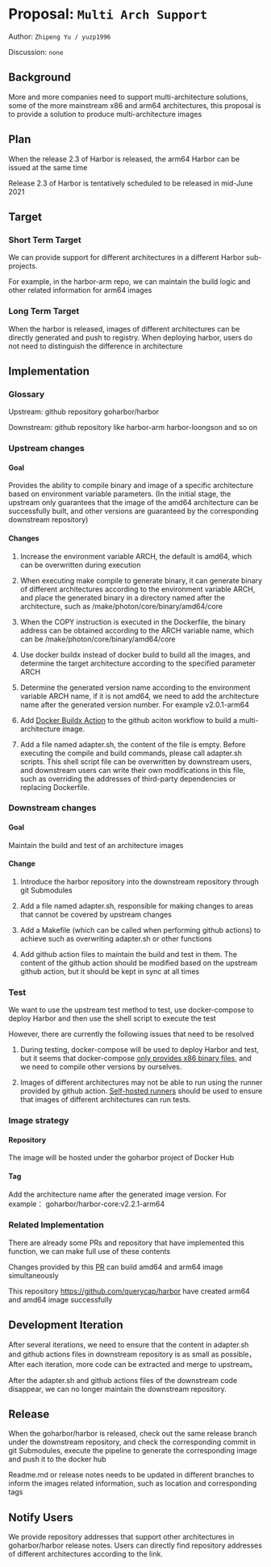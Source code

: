 # Proposal: `Multi Arch Support`

Author: `Zhipeng Yu / yuzp1996`

Discussion: `none`

## Background

More and more companies need to support multi-architecture solutions, some of the more mainstream x86 and arm64 architectures, this proposal is to provide a solution to produce multi-architecture images

## Plan

When the release 2.3 of Harbor is released, the arm64 Harbor can be issued at the same time

Release 2.3 of Harbor is tentatively scheduled to be released in mid-June 2021

## Target

### Short Term Target

We can provide support for different architectures in a different Harbor sub-projects. 

For example, in the harbor-arm repo, we can maintain the build logic and other related information for arm64 images

### Long Term Target

When the harbor is released, images of different architectures can be directly generated and push to registry. When deploying harbor, users do not need to distinguish the difference in architecture

## Implementation

### Glossary

Upstream: github repository goharbor/harbor

Downstream: github repository like harbor-arm harbor-loongson and so on

### Upstream changes

#### Goal

Provides the ability to compile binary and image of a specific architecture based on environment variable parameters. (In the initial stage, the upstream only guarantees that the image of the amd64 architecture can be successfully built, and other versions are guaranteed by the corresponding downstream repository)

#### Changes

1. Increase the environment variable ARCH, the default is amd64, which can be overwritten during execution

2. When executing make compile to generate binary, it can generate binary of different architectures according to the environment variable ARCH, and place the generated binary in a directory named after the architecture, such as /make/photon/core/binary/amd64/core

3. When the COPY instruction is executed in the Dockerfile, the binary address can be obtained according to the ARCH variable name, which can be /make/photon/core/binary/amd64/core

4. Use docker buildx instead of docker build to build all the images, and determine the target architecture according to the specified parameter ARCH

5. Determine the generated version name according to the environment variable ARCH name, if it is not amd64, we need to add the architecture name after the generated version number. For example v2.0.1-arm64

6. Add [Docker Buildx Action](https://github.com/marketplace/actions/docker-buildx) to the github aciton workflow to build a multi-architecture image.

7. Add a file named adapter.sh, the content of the file is empty. Before executing the compile and build commands, please call adapter.sh scripts. This shell script file can be overwritten by downstream users, and downstream users can write their own modifications in this file, such as overriding the addresses of third-party dependencies or replacing Dockerfile.

### Downstream changes 

#### Goal

Maintain the build and test of an architecture images

#### Change

1. Introduce the harbor repository into the downstream repository through git Submodules

2. Add a file named adapter.sh, responsible for making changes to areas that cannot be covered by upstream changes

3. Add a Makefile (which can be called when performing github actions) to achieve such as overwriting adapter.sh or other functions

4. Add github action files to maintain the build and test in them. The content of the github action should be modified based on the upstream github action, but it should be kept in sync at all times

### Test

We want to use the upstream test method to test, use docker-compose to deploy Harbor and then use the shell script to execute the test

However, there are currently the following issues that need to be resolved

1. During testing, docker-compose will be used to deploy Harbor and test, but it seems that docker-compose [only provides x86 binary files](https://github.com/docker/compose/releases), and we need to compile other versions by ourselves.

2. Images of different architectures may not be able to run using the runner provided by github action. [Self-hosted runners](https://docs.github.com/en/actions/hosting-your-own-runners) should be used to ensure that images of different architectures can run tests.


### Image strategy

#### Repository

The image will be hosted under the goharbor project of Docker Hub

#### Tag

Add the architecture name after the generated image version. For example： goharbor/harbor-core:v2.2.1-arm64


### Related Implementation

There are already some PRs and repository that have implemented this function, we can make full use of these contents

Changes provided by this [PR](https://github.com/goharbor/harbor/pull/13788) can build amd64 and arm64 image simultaneously

This repository  https://github.com/querycap/harbor have created arm64 and amd64 image successfully 



## Development Iteration

After several iterations, we need to ensure that the content in adapter.sh and github actions files in downstream repository is as small as possible，After each iteration, more code can be extracted and merge to upstream。

After the adapter.sh and github actions files of the downstream code disappear, we can no longer maintain the downstream repository.



## Release

When the goharbor/harbor is released, check out the same release branch under the downstream repository, and check the corresponding commit in git Submodules, execute the pipeline to generate the corresponding image and push it to the docker hub

Readme.md or release notes needs to be updated in different branches to inform the images related information, such as location and corresponding tags


## Notify Users

We provide repository addresses that support other architectures in goharbor/harbor release notes. Users can directly find repository addresses of different architectures according to the link.